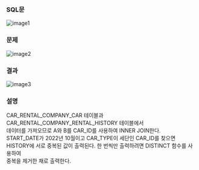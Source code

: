 ### SQL문
![image1](https://user-images.githubusercontent.com/123911778/262826015-9fab05f1-2ddc-47aa-8356-84e753aa52e7.PNG)

### 문제  
![image2](https://user-images.githubusercontent.com/123911778/262826018-144aca87-f851-48e7-90d8-7157446753e1.PNG)

### 결과
![image3](https://user-images.githubusercontent.com/123911778/262826019-b368f112-2bc5-4503-8673-654c2f04793b.PNG)

### 설명
CAR_RENTAL_COMPANY_CAR 테이블과 CAR_RENTAL_COMPANY_RENTAL_HISTORY 테이블에서           
데이터를 가져오므로 A와 B를 CAR_ID를 사용하여 INNER JOIN한다.          
START_DATE가 2022년 10월이고 CAR_TYPE이 세단인 CAR_ID를 찾으면          
HISTORY에 서로 중복된 값이 출력된다. 한 번씩만 출력하려면 DISTINCT 함수를 사용하여          
중복을 제거한 채로 출력한다.          
